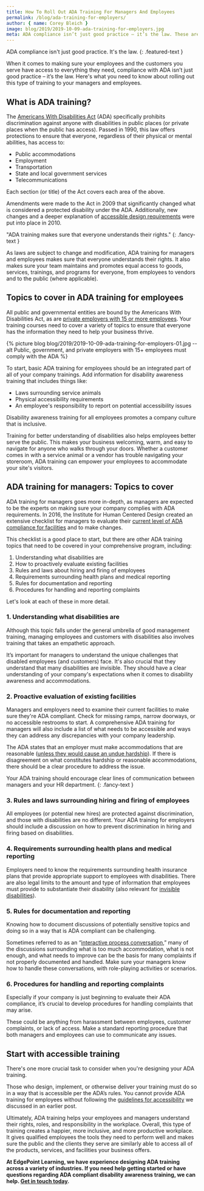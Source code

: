 ```yaml
---
title: How To Roll Out ADA Training For Managers And Employees
permalink: /blog/ada-training-for-employers/
author: { name: Corey Bleich }
image: blog/2019/2019-10-09-ada-training-for-employers.jpg
meta: ADA compliance isn’t just good practice – it’s the law. These are the topics your ADA training needs to cover for both employees and managers.
---
```

ADA compliance isn't just good practice. It's the law.
{: .featured-text }

When it comes to making sure your employees and the customers you serve have access to everything they need, compliance with ADA isn’t just good practice – it’s the law. Here's what you need to know about rolling out this type of training to your managers and employees.

## What is ADA training? 

The [Americans With Disabilities Act](https://adata.org/learn-about-ada) (ADA) specifically prohibits discrimination against anyone with disabilities in public places (or private places when the public has access). Passed in 1990, this law offers protections to ensure that everyone, regardless of their physical or mental abilities, has access to:

* Public accommodations
* Employment
* Transportation
* State and local government services
* Telecommunications

Each section (or title) of the Act covers each area of the above. 

Amendments were made to the Act in 2009 that significantly changed what is considered a protected disability under the ADA. Additionally, new changes and a deeper explanation of [accessible design requirements](https://www.ada.gov/2010ADAstandards_index.htm) were put into place in 2010.

"ADA training makes sure that everyone understands their rights."
{: .fancy-text }

As laws are subject to change and modification, ADA training for managers and employees makes sure that everyone understands their rights. It also makes sure your team maintains and promotes equal access to goods, services, trainings, and programs for everyone, from employees to vendors and to the public (where applicable). 

## Topics to cover in ADA training for employees 

All public and governmental entities are bound by the Americans With Disabilities Act, as are [private employers with 15 or more employees](https://adata.org/faq-search?keys=&tid=All&tid_1=All&spmsde_field1=). Your training courses need to cover a variety of topics to ensure that everyone has the information they need to help your business thrive.

{% picture blog blog/2019/2019-10-09-ada-training-for-employers-01.jpg --alt Public, government, and private employers with 15+ employees must comply with the ADA %}

To start, basic ADA training for employees should be an integrated part of all of your company trainings. Add information for disability awareness training that includes things like:

* Laws surrounding service animals
* Physical accessibility requirements
* An employee's responsibility to report on potential accessibility issues 

Disability awareness training for all employees promotes a company culture that is inclusive. 

Training for better understanding of disabilities also helps employees better serve the public. This makes your business welcoming, warm, and easy to navigate for anyone who walks through your doors. Whether a customer comes in with a service animal or a vendor has trouble navigating your storeroom, ADA training can empower your employees to accommodate your site's visitors. 

## ADA training for managers: Topics to cover 

ADA training for managers goes more in-depth, as managers are expected to be the experts on making sure your company complies with ADA requirements. In 2016, the Institute for Human Centered Design created an extensive checklist for managers to evaluate their [current level of ADA compliance for facilities](https://www.adachecklist.org/doc/fullchecklist/ada-checklist.pdf) and to make changes. 

This checklist is a good place to start, but there are other ADA training topics that need to be covered in your comprehensive program, including: 

1. Understanding what disabilities are 
2. How to proactively evaluate existing facilities
3. Rules and laws about hiring and firing of employees
4. Requirements surrounding health plans and medical reporting
5. Rules for documentation and reporting 
6. Procedures for handling and reporting complaints

Let's look at each of these in more detail. 

### 1. Understanding what disabilities are

Although this topic falls under the general umbrella of good management training, managing employees and customers with disabilities also involves training that takes an empathetic approach. 

It’s important for managers to understand the unique challenges that disabled employees (and customers) face. It's also crucial that they understand that many disabilities are invisible. They should have a clear understanding of your company's expectations when it comes to disability awareness and accommodations. 

### 2. Proactive evaluation of existing facilities

Managers and employers need to examine their current facilities to make sure they're ADA compliant. Check for missing ramps, narrow doorways, or no accessible restrooms to start. A comprehensive ADA training for managers will also include a list of what needs to be accessible and ways they can address any discrepancies with your company leadership.

The ADA states that an employer must make accommodations that are reasonable ([unless they would cause an undue hardship](https://www.eeoc.gov/policy/docs/accommodation.html)). If there is disagreement on what constitutes hardship or reasonable accommodations, there should be a clear procedure to address the issue. 

Your ADA training should encourage clear lines of communication between managers and your HR department. 
{: .fancy-text }

### 3. Rules and laws surrounding hiring and firing of employees

All employees (or potential new hires) are protected against discrimination, and those with disabilities are no different.
Your ADA training for employers should include a discussion on how to prevent discrimination in hiring and firing based on disabilities.

### 4. Requirements surrounding health plans and medical reporting

Employers need to know the requirements surrounding health insurance plans that provide appropriate support to employees with disabilities. 
There are also legal limits to the amount and type of information that employees must provide to substantiate their disability (also relevant for [invisible disabilities](https://invisibledisabilities.org/what-is-an-invisible-disability/)).

### 5. Rules for documentation and reporting

Knowing how to document discussions of potentially sensitive topics and doing so in a way that is ADA compliant can be challenging. 

Sometimes referred to as an “[interactive process conversation](https://www.schwabe.com/newsroom-publications-13017),” many of the discussions surrounding what is too much accommodation, what is not enough, and what needs to improve can be the basis for many complaints if not properly documented and handled. Make sure your managers know how to handle these conversations, with role-playing activities or scenarios. 

### 6. Procedures for handling and reporting complaints

Especially if your company is just beginning to evaluate their ADA compliance, it’s crucial to develop procedures for handling complaints that may arise. 

These could be anything from harassment between employees, customer complaints, or lack of access. Make a standard reporting procedure that both managers and employees can use to communicate any issues. 

## Start with accessible training

There's one more crucial task to consider when you're designing your ADA training. 

Those who design, implement, or otherwise deliver your training must do so in a way that is accessible per the ADA’s rules. You cannot provide ADA training for employees without following the [guidelines for accessibility](/blog/accessible-elearning-programs/) we discussed in an earlier post.  

Ultimately, ADA training helps your employees and managers understand their rights, roles, and responsibility in the workplace. Overall, this type of training creates a happier, more inclusive, and more productive workplace. It gives qualified employees the tools they need to perform well and makes sure the public and the clients they serve are similarly able to access all of the products, services, and facilities your business offers.

<strong>At EdgePoint Learning, we have experience designing ADA training across a variety of industries. If you need help getting started or have questions regarding ADA compliant disability awareness training, we can help. [Get in touch today](/contact/).</strong>